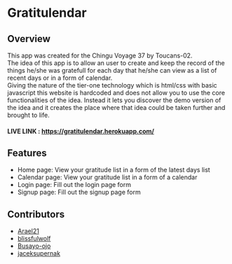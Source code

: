 # Gratitulendar

## Overview

This app was created for the Chingu Voyage 37 by Toucans-02.<br>
The idea of this app is to allow an user to create and keep the record of the things he/she was gratefull for each day that he/she can view as a list of recent days or in a form of calendar.<br>
Giving the nature of the tier-one technology which is html/css with basic javascript this website is hardcoded and does not allow you to use the core functionalities of the idea. Instead it lets you discover the demo version of the idea and it creates the place where that idea could be taken further and brought to life.

#### LIVE LINK : https://gratitulendar.herokuapp.com/

## Features

- Home page: View your gratitude list in a form of the latest days list
- Calendar page: View your gratitude list in a form of a calendar
- Login page: Fill out the login page form
- Signup page: Fill out the signup page form

## Contributors

- [Arael21](https://github.com/Arael21)
- [blissfulwolf](https://github.com/blissfulwolf)
- [Busayo-ojo](https://github.com/Busayo-ojo)
- [jaceksupernak](https://github.com/jaceksupernak)
